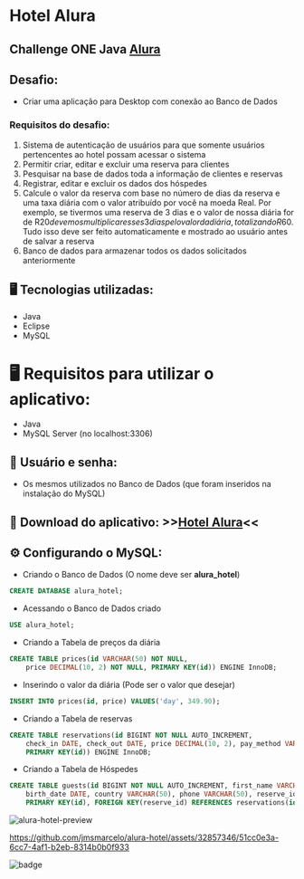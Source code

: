 # Hotel Alura
## Challenge ONE Java [Alura](https://www.alura.com.br/)
## Desafio:
- Criar uma aplicação para Desktop com conexão ao Banco de Dados
### Requisitos do desafio:
1. Sistema de autenticação de usuários para que somente usuários pertencentes ao hotel possam acessar o sistema
2. Permitir criar, editar e excluir uma reserva para clientes
3. Pesquisar na base de dados toda a informação de clientes e reservas
4. Registrar, editar e excluir os dados dos hóspedes
5. Calcule o valor da reserva com base no número de dias da reserva e uma taxa diária com o valor atribuído por você na moeda Real. Por exemplo, se tivermos uma reserva de 3 dias e o valor de nossa diária for de R$20 devemos multiplicar esses 3 dias pelo valor da diária, totalizando R$60. Tudo isso deve ser feito automaticamente e mostrado ao usuário antes de salvar a reserva
6. Banco de dados para armazenar todos os dados solicitados anteriormente

## 🖥️ Tecnologias utilizadas:

- Java
- Eclipse
- MySQL

# 🖥️ Requisitos para utilizar o aplicativo:

- Java
- MySQL Server (no localhost:3306)

## 🔐 Usuário e senha:
- Os mesmos utilizados no Banco de Dados (que foram inseridos na instalação do MySQL)

## 💾 Download do aplicativo: \>>[Hotel Alura](https://github.com/jmsmarcelo/alura-hotel/releases/latest)<<

## ⚙️ Configurando o MySQL:

- Criando o Banco de Dados (O nome deve ser **alura_hotel**)
```sql
CREATE DATABASE alura_hotel;
```
- Acessando o Banco de Dados criado

```sql
USE alura_hotel;
```
- Criando a Tabela de preços da diária

```sql
CREATE TABLE prices(id VARCHAR(50) NOT NULL,
	price DECIMAL(10, 2) NOT NULL, PRIMARY KEY(id)) ENGINE InnoDB;
```
- Inserindo o valor da diária (Pode ser o valor que desejar)
```sql
INSERT INTO prices(id, price) VALUES('day', 349.90);
```
- Criando a Tabela de reservas
```sql
CREATE TABLE reservations(id BIGINT NOT NULL AUTO_INCREMENT,
	check_in DATE, check_out DATE, price DECIMAL(10, 2), pay_method VARCHAR(50),
	PRIMARY KEY(id)) ENGINE InnoDB;
```
- Criando a Tabela de Hóspedes
```sql
CREATE TABLE guests(id BIGINT NOT NULL AUTO_INCREMENT, first_name VARCHAR(50), last_name VARCHAR(50),
	birth_date DATE, country VARCHAR(50), phone VARCHAR(50), reserve_id BIGINT,
	PRIMARY KEY(id), FOREIGN KEY(reserve_id) REFERENCES reservations(id)) ENGINE InnoDB;
```

![alura-hotel-preview](https://github.com/jmsmarcelo/alura-hotel/assets/32857346/65a1cc8d-e68a-4507-b6a2-dae72292c59a)

https://github.com/jmsmarcelo/alura-hotel/assets/32857346/51cc0e3a-6cc7-4af1-b2eb-8314b0b0f933

![badge](https://github.com/jmsmarcelo/alura-hotel/assets/32857346/e749d6de-34da-43dd-8962-7ac4596c5587)



